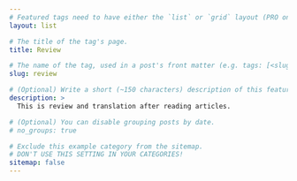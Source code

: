 ```yaml
---
# Featured tags need to have either the `list` or `grid` layout (PRO only).
layout: list

# The title of the tag's page.
title: Review

# The name of the tag, used in a post's front matter (e.g. tags: [<slug>]).
slug: review

# (Optional) Write a short (~150 characters) description of this featured tag.
description: >
  This is review and translation after reading articles.

# (Optional) You can disable grouping posts by date.
# no_groups: true

# Exclude this example category from the sitemap.
# DON'T USE THIS SETTING IN YOUR CATEGORIES!
sitemap: false
---
```

